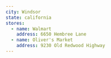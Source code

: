 ```yaml
---
city: Windsor
state: california
stores:
  - name: Walmart
    address: 6650 Hembree Lane
  - name: Oliver's Market
    address: 9230 Old Redwood Highway
---
```

